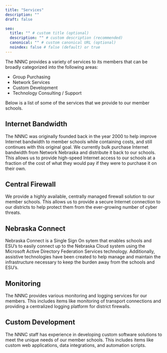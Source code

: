 ```yaml
---
title: "Services"
description: ""
draft: false

seo:
  title: "" # custom title (optional)
  description: "" # custom description (recommended)
  canonical: "" # custom canonical URL (optional)
  noindex: false # false (default) or true
---
```


The NNNC provides a variety of services to its members that can be broadly categorized into the following areas: 
* Group Purchasing
* Network Services
* Custom Development
* Technology Consulting / Support

Below is a list of some of the services that we provide to our member schools.

## Internet Bandwidth

The NNNC was originally founded back in the year 2000 to help improve Internet bandwidth to member schools while containing costs, and still continues with this original goal. We currently bulk purchase Internet bandwidth from Network Nebraska and distribute it back to our schools. This allows us to provide high-speed Internet access to our schools at a fraction of the cost of what they would pay if they were to purchase it on their own.

## Central Firewall

We provide a highly available, centrally managed firewall solution to our member schools. This allows us to provide a secure Internet connection to our districts to help protect them from the ever-growing number of cyber threats.

## Nebraska Connect

Nebraska Connect is a Single Sign On sytem that enables schools and ESU’s to easily connect up to the Nebraska Cloud system using the Microsoft Active Directory Federation Services technology. Additionally, assistive technologies have been created to help manage and maintain the infrastructure necessary to keep the burden away from the schools and ESU’s.

## Monitoring

The NNNC provides various monitoring and logging services for our members. This includes items like monitoring of transport connections and providing a centralized logging platform for district firewalls.

## Custom Development

The NNNC staff has experience in developing custom software solutions to meet the unique needs of our member schools. This includes items like custom web applications, data integrations, and automation scripts.